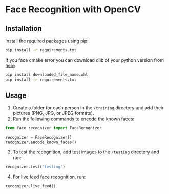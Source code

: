 # Face Recognition with OpenCV

## Installation
Install the required packages using pip:

```bash
pip install -r requirements.txt
```

If you face cmake error you can download dlib of your python version from [here](https://github.com/z-mahmud22/Dlib_Windows_Python3.x).

```bash
pip install downloaded_file_name.whl
pip install -r requirements.txt
```

## Usage
1. Create a folder for each person in the `/training` directory and add their pictures (PNG, JPG, or JPEG formats).
2. Run the following commands to encode the known faces:

```python
from face_recognizer import FaceRecognizer

recognizer = FaceRecognizer()
recognizer.encode_known_faces()
```

3. To test the recognition, add test images to the `/testing` directory and run:

```python
recognizer.test("testing")
```

4. For live feed face recognition, run:

```python
recognizer.live_feed()
```

```
